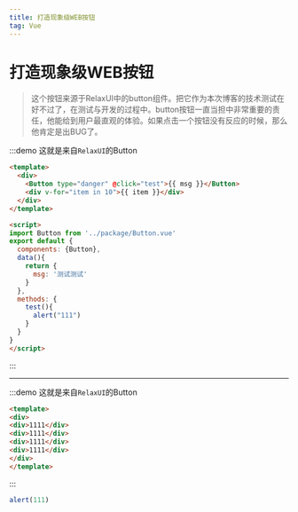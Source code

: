 ```yaml
---
title: 打造现象级WEB按钮
tag: Vue
---
```


# 打造现象级WEB按钮
> 这个按钮来源于RelaxUI中的button组件。把它作为本次博客的技术测试在好不过了，在测试与开发的过程中。button按钮一直当担中非常重要的责任，他能给到用户最直观的体验。如果点击一个按钮没有反应的时候，那么他肯定是出BUG了。

:::demo 这就是来自`RelaxUI`的Button
``` html
<template>
  <div>
    <Button type="danger" @click="test">{{ msg }}</Button>
    <div v-for="item in 10">{{ item }}</div>
  </div>
</template>

<script>
import Button from '../package/Button.vue'
export default {
  components: {Button},
  data(){
    return {
      msg: '测试测试'
    }
  },
  methods: {
    test(){
      alert("111")
    }
  }
}
</script>

```
:::

-----------
:::demo 这就是来自`RelaxUI`的Button
```html
<template>
<div>
<div>1111</div>
<div>1111</div>
<div>1111</div>
<div>1111</div>
</div>
</template>
```
:::


```js
alert(111)
```